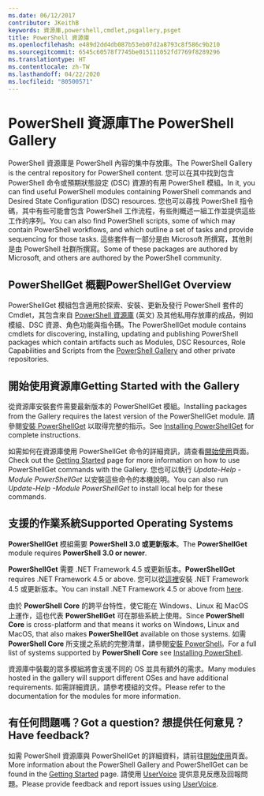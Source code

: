 ```yaml
---
ms.date: 06/12/2017
contributor: JKeithB
keywords: 資源庫,powershell,cmdlet,psgallery,psget
title: PowerShell 資源庫
ms.openlocfilehash: e489d2dd4db087b53eb07d2a8793c8f586c9b210
ms.sourcegitcommit: 6545c60578f7745be015111052fd7769f8289296
ms.translationtype: HT
ms.contentlocale: zh-TW
ms.lasthandoff: 04/22/2020
ms.locfileid: "80500571"
---
```

# <a name="the-powershell-gallery"></a><span data-ttu-id="49b29-103">PowerShell 資源庫</span><span class="sxs-lookup"><span data-stu-id="49b29-103">The PowerShell Gallery</span></span>

<span data-ttu-id="49b29-104">PowerShell 資源庫是 PowerShell 內容的集中存放庫。</span><span class="sxs-lookup"><span data-stu-id="49b29-104">The PowerShell Gallery is the central repository for PowerShell content.</span></span> <span data-ttu-id="49b29-105">您可以在其中找到包含 PowerShell 命令或預期狀態設定 (DSC) 資源的有用 PowerShell 模組。</span><span class="sxs-lookup"><span data-stu-id="49b29-105">In it, you can find useful PowerShell modules containing PowerShell commands and Desired State Configuration (DSC) resources.</span></span>
<span data-ttu-id="49b29-106">您也可以尋找 PowerShell 指令碼，其中有些可能會包含 PowerShell 工作流程，有些則概述一組工作並提供這些工作的序列。</span><span class="sxs-lookup"><span data-stu-id="49b29-106">You can also find PowerShell scripts, some of which may contain PowerShell workflows, and which outline a set of tasks and provide sequencing for those tasks.</span></span> <span data-ttu-id="49b29-107">這些套件有一部分是由 Microsoft 所撰寫，其他則是由 PowerShell 社群所撰寫。</span><span class="sxs-lookup"><span data-stu-id="49b29-107">Some of these packages are authored by Microsoft, and others are authored by the PowerShell community.</span></span>

## <a name="powershellget-overview"></a><span data-ttu-id="49b29-108">PowerShellGet 概觀</span><span class="sxs-lookup"><span data-stu-id="49b29-108">PowerShellGet Overview</span></span>

<span data-ttu-id="49b29-109">PowerShellGet 模組包含適用於探索、安裝、更新及發行 PowerShell 套件的 Cmdlet，其包含來自 [PowerShell 資源庫](https://www.PowerShellGallery.com) \(英文\) 及其他私用存放庫的成品，例如模組、DSC 資源、角色功能與指令碼。</span><span class="sxs-lookup"><span data-stu-id="49b29-109">The PowerShellGet module contains cmdlets for discovering, installing, updating and publishing PowerShell packages which contain artifacts such as Modules, DSC Resources, Role Capabilities and Scripts from the [PowerShell Gallery](https://www.PowerShellGallery.com) and other private repositories.</span></span>

## <a name="getting-started-with-the-gallery"></a><span data-ttu-id="49b29-110">開始使用資源庫</span><span class="sxs-lookup"><span data-stu-id="49b29-110">Getting Started with the Gallery</span></span>

<span data-ttu-id="49b29-111">從資源庫安裝套件需要最新版本的 PowerShellGet 模組。</span><span class="sxs-lookup"><span data-stu-id="49b29-111">Installing packages from the Gallery requires the latest version of the PowerShellGet module.</span></span> <span data-ttu-id="49b29-112">請參閱[安裝 PowerShellGet](installing-psget.md) 以取得完整的指示。</span><span class="sxs-lookup"><span data-stu-id="49b29-112">See [Installing PowerShellGet](installing-psget.md) for complete instructions.</span></span>

<span data-ttu-id="49b29-113">如需如何在資源庫使用 PowerShellGet 命令的詳細資訊，請查看[開始使用](getting-started.md)頁面。</span><span class="sxs-lookup"><span data-stu-id="49b29-113">Check out the [Getting Started](getting-started.md) page for more information on how to use PowerShellGet commands with the Gallery.</span></span> <span data-ttu-id="49b29-114">您也可以執行 *Update-Help -Module PowerShellGet* 以安裝這些命令的本機說明。</span><span class="sxs-lookup"><span data-stu-id="49b29-114">You can also run *Update-Help -Module PowerShellGet* to install local help for these commands.</span></span>

## <a name="supported-operating-systems"></a><span data-ttu-id="49b29-115">支援的作業系統</span><span class="sxs-lookup"><span data-stu-id="49b29-115">Supported Operating Systems</span></span>

<span data-ttu-id="49b29-116">**PowerShellGet** 模組需要 **PowerShell 3.0 或更新版本**。</span><span class="sxs-lookup"><span data-stu-id="49b29-116">The **PowerShellGet** module requires **PowerShell 3.0 or newer**.</span></span>

<span data-ttu-id="49b29-117">**PowerShellGet** 需要 .NET Framework 4.5 或更新版本。</span><span class="sxs-lookup"><span data-stu-id="49b29-117">**PowerShellGet** requires .NET Framework 4.5 or above.</span></span> <span data-ttu-id="49b29-118">您可以從[這裡](https://msdn.microsoft.com/library/5a4x27ek.aspx)安裝 .NET Framework 4.5 或更新版本。</span><span class="sxs-lookup"><span data-stu-id="49b29-118">You can install .NET Framework 4.5 or above from [here](https://msdn.microsoft.com/library/5a4x27ek.aspx).</span></span>

<span data-ttu-id="49b29-119">由於 **PowerShell Core** 的跨平台特性，使它能在 Windows、Linux 和 MacOS 上運作，這也代表 **PowerShellGet** 可在那些系統上使用。</span><span class="sxs-lookup"><span data-stu-id="49b29-119">Since **PowerShell Core** is cross-platform and that means it works on Windows, Linux and MacOS, that also makes **PowerShellGet** available on those systems.</span></span> <span data-ttu-id="49b29-120">如需 **PowerShell Core** 所支援之系統的完整清單，請參閱[安裝 PowerShell](/powershell/scripting/install/installing-powershell)。</span><span class="sxs-lookup"><span data-stu-id="49b29-120">For a full list of systems supported by **PowerShell Core** see [Installing PowerShell](/powershell/scripting/install/installing-powershell).</span></span>

<span data-ttu-id="49b29-121">資源庫中裝載的眾多模組將會支援不同的 OS 並具有額外的需求。</span><span class="sxs-lookup"><span data-stu-id="49b29-121">Many modules hosted in the gallery will support different OSes and have additional requirements.</span></span>
<span data-ttu-id="49b29-122">如需詳細資訊，請參考模組的文件。</span><span class="sxs-lookup"><span data-stu-id="49b29-122">Please refer to the documentation for the modules for more information.</span></span>

## <a name="got-a-question-have-feedback"></a><span data-ttu-id="49b29-123">有任何問題嗎？</span><span class="sxs-lookup"><span data-stu-id="49b29-123">Got a question?</span></span> <span data-ttu-id="49b29-124">想提供任何意見？</span><span class="sxs-lookup"><span data-stu-id="49b29-124">Have feedback?</span></span>

<span data-ttu-id="49b29-125">如需 PowerShell 資源庫與 PowerShellGet 的詳細資料，請前往[開始使用](getting-started.md)頁面。</span><span class="sxs-lookup"><span data-stu-id="49b29-125">More information about the PowerShell Gallery and PowerShellGet can be found in the [Getting Started](getting-started.md) page.</span></span> <span data-ttu-id="49b29-126">請使用 [UserVoice](http://windowsserver.uservoice.com/forums/301869-powershell) 提供意見反應及回報問題。</span><span class="sxs-lookup"><span data-stu-id="49b29-126">Please provide feedback and report issues using [UserVoice](http://windowsserver.uservoice.com/forums/301869-powershell).</span></span>
